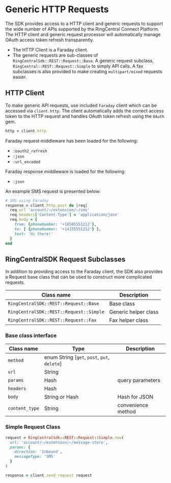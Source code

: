 # Generic HTTP Requests

The SDK provides access to a HTTP client and generic requests to support the wide number of APIs supported by the RingCentral Connect Platform. The HTTP client and generic request processor will automatically manage OAuth access token refresh transparently.

* The HTTP Client is a Faraday client.
* The generic requests are sub-classes of `RingCentralSdk::REST::Request::Base`. A generic request subclass, `RingCentral::REST::Request::Simple` to simply API calls. A fax subclasses is also provided to make creating `multipart/mixed` requests easier.

## HTTP Client

To make generic API requests, use included `Faraday` client which can be accessed via `client.http`. The client automatically adds the correct access token to the HTTP request and handles OAuth token refresh using the `OAuth` gem.

```ruby
http = client.http
```

Faraday request middleware has been loaded for the following:

* `:oauth2_refresh`
* `:json`
* `:url_encoded`

Faraday response middleware is loaded for the following:

* `:json`

An example SMS request is presented below:

```ruby
# SMS using Faraday
response = client.http.post do |req|
  req.url 'account/~/extension/~/sms'
  req.headers['Content-Type'] = 'application/json'
  req.body = {
    from: {phoneNumber: '+16505551212'},
    to: [ {phoneNumber: '+14155551212'} ],
    text: 'Hi there!'
  }
end
```

## RingCentralSDK Request Subclasses

In addition to providing access to the Faraday client, the SDK also provides a Request base class that can be used to construct more complicated requests.

| Class name | Description |
|------------|-------------|
| `RingCentralSDK::REST::Request::Base` | Base class |
| `RingCentralSDK::REST::Request::Simple` | Generic helper class |
| `RingCentralSDK::REST::Request::Fax` | Fax helper class |

### Base class interface

| Class name | Type | Description |
|------------|------|-------------|
| `method` | enum String [`get`, `post`, `put`, `delete`] |
| `url` | String |
| `params` | Hash | query parameters |
| `headers` | Hash |
| `body` | String or Hash | Hash for JSON |
| `content_type` | String | convenience method |

### Simple Request Class

```ruby
request = RingCentralSdk::REST::Request::Simple.new(
  url: 'account/~/extension/~/message-store',
  params: {
    direction: 'Inbound',
    messageType: 'SMS'
  }
)

response = client.send_request request
```
